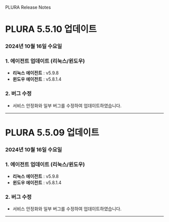PLURA Release Notes

# PLURA 5.5.10 업데이트 

### 2024년 10월 16일 수요일

### 1. 에이전트 업데이트 (리눅스/윈도우)

-  **리눅스 에이전트** : v5.9.8
-  **윈도우 에이전트** : v5.8.1.4

### 2. 버그 수정

- 서비스 안정화와 일부 버그를 수정하여 업데이트하였습니다.

---

# PLURA 5.5.09 업데이트 

### 2024년 10월 16일 수요일

### 1. 에이전트 업데이트 (리눅스/윈도우)

-  **리눅스 에이전트** : v5.9.8
-  **윈도우 에이전트** : v5.8.1.4

### 2. 버그 수정

- 서비스 안정화와 일부 버그를 수정하여 업데이트하였습니다.

---
